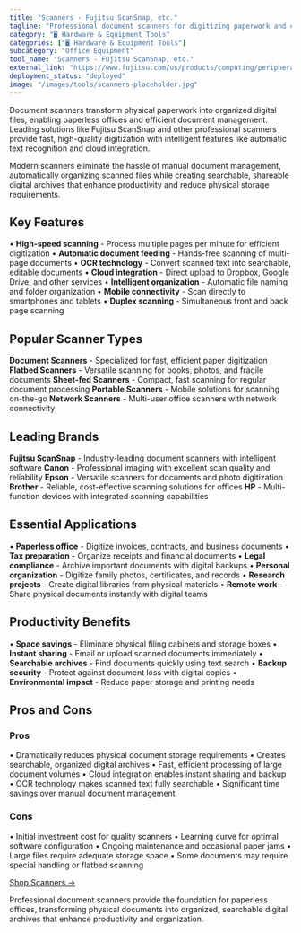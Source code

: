 ```yaml
---
title: "Scanners - Fujitsu ScanSnap, etc."
tagline: "Professional document scanners for digitizing paperwork and creating searchable digital archives"
category: "🖥️ Hardware & Equipment Tools"
categories: ["🖥️ Hardware & Equipment Tools"]
subcategory: "Office Equipment"
tool_name: "Scanners - Fujitsu ScanSnap, etc."
external_link: "https://www.fujitsu.com/us/products/computing/peripheral/scanners/"
deployment_status: "deployed"
image: "/images/tools/scanners-placeholder.jpg"
---
```


Document scanners transform physical paperwork into organized digital files, enabling paperless offices and efficient document management. Leading solutions like Fujitsu ScanSnap and other professional scanners provide fast, high-quality digitization with intelligent features like automatic text recognition and cloud integration.

Modern scanners eliminate the hassle of manual document management, automatically organizing scanned files while creating searchable, shareable digital archives that enhance productivity and reduce physical storage requirements.

## Key Features

• **High-speed scanning** - Process multiple pages per minute for efficient digitization
• **Automatic document feeding** - Hands-free scanning of multi-page documents
• **OCR technology** - Convert scanned text into searchable, editable documents
• **Cloud integration** - Direct upload to Dropbox, Google Drive, and other services
• **Intelligent organization** - Automatic file naming and folder organization
• **Mobile connectivity** - Scan directly to smartphones and tablets
• **Duplex scanning** - Simultaneous front and back page scanning

## Popular Scanner Types

**Document Scanners** - Specialized for fast, efficient paper digitization
**Flatbed Scanners** - Versatile scanning for books, photos, and fragile documents
**Sheet-fed Scanners** - Compact, fast scanning for regular document processing
**Portable Scanners** - Mobile solutions for scanning on-the-go
**Network Scanners** - Multi-user office scanners with network connectivity

## Leading Brands

**Fujitsu ScanSnap** - Industry-leading document scanners with intelligent software
**Canon** - Professional imaging with excellent scan quality and reliability
**Epson** - Versatile scanners for documents and photo digitization
**Brother** - Reliable, cost-effective scanning solutions for offices
**HP** - Multi-function devices with integrated scanning capabilities

## Essential Applications

• **Paperless office** - Digitize invoices, contracts, and business documents
• **Tax preparation** - Organize receipts and financial documents
• **Legal compliance** - Archive important documents with digital backups
• **Personal organization** - Digitize family photos, certificates, and records
• **Research projects** - Create digital libraries from physical materials
• **Remote work** - Share physical documents instantly with digital teams

## Productivity Benefits

• **Space savings** - Eliminate physical filing cabinets and storage boxes
• **Instant sharing** - Email or upload scanned documents immediately
• **Searchable archives** - Find documents quickly using text search
• **Backup security** - Protect against document loss with digital copies
• **Environmental impact** - Reduce paper storage and printing needs

## Pros and Cons

### Pros
• Dramatically reduces physical document storage requirements
• Creates searchable, organized digital archives
• Fast, efficient processing of large document volumes
• Cloud integration enables instant sharing and backup
• OCR technology makes scanned text fully searchable
• Significant time savings over manual document management

### Cons
• Initial investment cost for quality scanners
• Learning curve for optimal software configuration
• Ongoing maintenance and occasional paper jams
• Large files require adequate storage space
• Some documents may require special handling or flatbed scanning

[Shop Scanners →](https://www.fujitsu.com/us/products/computing/peripheral/scanners/)

Professional document scanners provide the foundation for paperless offices, transforming physical documents into organized, searchable digital archives that enhance productivity and organization.